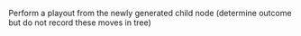 Perform a playout from the newly generated child node (determine outcome but do not record these moves in tree)